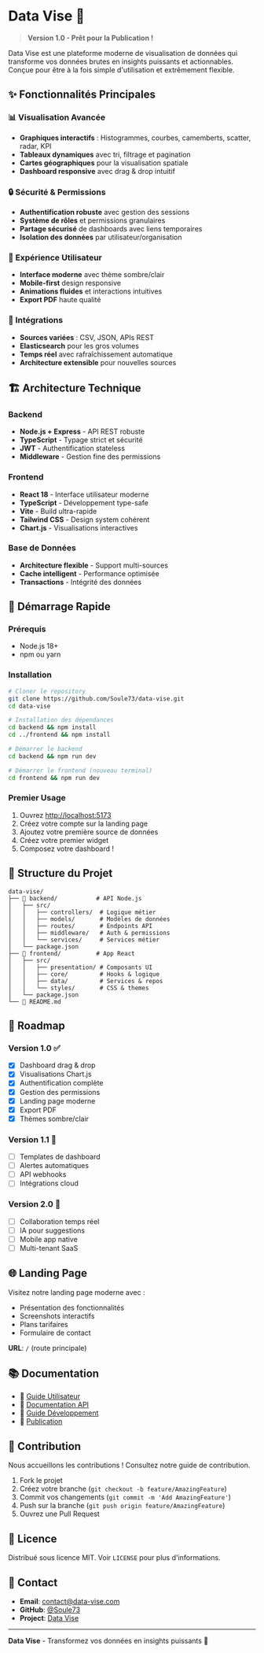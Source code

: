 # Data Vise 🚀

> **Version 1.0 - Prêt pour la Publication !**

Data Vise est une plateforme moderne de visualisation de données qui transforme vos données brutes en insights puissants et actionnables. Conçue pour être à la fois simple d'utilisation et extrêmement flexible.

## ✨ Fonctionnalités Principales

### 📊 Visualisation Avancée
- **Graphiques interactifs** : Histogrammes, courbes, camemberts, scatter, radar, KPI
- **Tableaux dynamiques** avec tri, filtrage et pagination
- **Cartes géographiques** pour la visualisation spatiale
- **Dashboard responsive** avec drag & drop intuitif

### 🔒 Sécurité & Permissions
- **Authentification robuste** avec gestion des sessions
- **Système de rôles** et permissions granulaires
- **Partage sécurisé** de dashboards avec liens temporaires
- **Isolation des données** par utilisateur/organisation

### 🎨 Expérience Utilisateur
- **Interface moderne** avec thème sombre/clair
- **Mobile-first** design responsive
- **Animations fluides** et interactions intuitives
- **Export PDF** haute qualité

### 🔧 Intégrations
- **Sources variées** : CSV, JSON, APIs REST
- **Elasticsearch** pour les gros volumes
- **Temps réel** avec rafraîchissement automatique
- **Architecture extensible** pour nouvelles sources

## 🏗 Architecture Technique

### Backend
- **Node.js + Express** - API REST robuste
- **TypeScript** - Typage strict et sécurité
- **JWT** - Authentification stateless
- **Middleware** - Gestion fine des permissions

### Frontend  
- **React 18** - Interface utilisateur moderne
- **TypeScript** - Développement type-safe
- **Vite** - Build ultra-rapide
- **Tailwind CSS** - Design system cohérent
- **Chart.js** - Visualisations interactives

### Base de Données
- **Architecture flexible** - Support multi-sources
- **Cache intelligent** - Performance optimisée
- **Transactions** - Intégrité des données

## 🚀 Démarrage Rapide

### Prérequis
- Node.js 18+
- npm ou yarn

### Installation

```bash
# Cloner le repository
git clone https://github.com/Soule73/data-vise.git
cd data-vise

# Installation des dépendances
cd backend && npm install
cd ../frontend && npm install

# Démarrer le backend
cd backend && npm run dev

# Démarrer le frontend (nouveau terminal)
cd frontend && npm run dev
```

### Premier Usage
1. Ouvrez [http://localhost:5173](http://localhost:5173)
2. Créez votre compte sur la landing page
3. Ajoutez votre première source de données
4. Créez votre premier widget
5. Composez votre dashboard !

## 📁 Structure du Projet

```
data-vise/
├── 📁 backend/           # API Node.js
│   ├── src/
│   │   ├── controllers/  # Logique métier
│   │   ├── models/       # Modèles de données
│   │   ├── routes/       # Endpoints API
│   │   ├── middleware/   # Auth & permissions
│   │   └── services/     # Services métier
│   └── package.json
├── 📁 frontend/          # App React
│   ├── src/
│   │   ├── presentation/ # Composants UI
│   │   ├── core/         # Hooks & logique
│   │   ├── data/         # Services & repos
│   │   └── styles/       # CSS & themes
│   └── package.json
└── 📄 README.md
```

## 🎯 Roadmap

### Version 1.0 ✅
- [x] Dashboard drag & drop
- [x] Visualisations Chart.js  
- [x] Authentification complète
- [x] Gestion des permissions
- [x] Landing page moderne
- [x] Export PDF
- [x] Thèmes sombre/clair

### Version 1.1 🔄
- [ ] Templates de dashboard
- [ ] Alertes automatiques
- [ ] API webhooks
- [ ] Intégrations cloud

### Version 2.0 🎯
- [ ] Collaboration temps réel
- [ ] IA pour suggestions
- [ ] Mobile app native
- [ ] Multi-tenant SaaS

## 🌐 Landing Page

Visitez notre landing page moderne avec :
- Présentation des fonctionnalités
- Screenshots interactifs  
- Plans tarifaires
- Formulaire de contact

**URL**: `/` (route principale)

## 📚 Documentation

- 📖 [Guide Utilisateur](./GUIDE_USER.md)
- 🔧 [Documentation API](./backend/README.md)
- 🎨 [Guide Développement](./frontend/README.md)
- 🚀 [Publication](./LANDING_PAGE.md)

## 🤝 Contribution

Nous accueillons les contributions ! Consultez notre guide de contribution.

1. Fork le projet
2. Créez votre branche (`git checkout -b feature/AmazingFeature`)
3. Commit vos changements (`git commit -m 'Add AmazingFeature'`)
4. Push sur la branche (`git push origin feature/AmazingFeature`)
5. Ouvrez une Pull Request

## 📝 Licence

Distribué sous licence MIT. Voir `LICENSE` pour plus d'informations.

## 📧 Contact

- **Email**: contact@data-vise.com
- **GitHub**: [@Soule73](https://github.com/Soule73)
- **Project**: [Data Vise](https://github.com/Soule73/data-vise)

---

**Data Vise** - Transformez vos données en insights puissants 🚀
